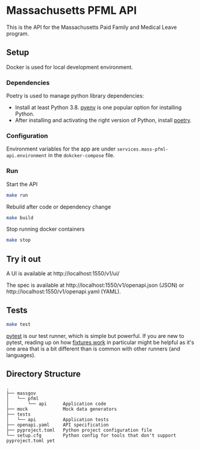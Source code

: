 # Massachusetts PFML API

This is the API for the Massachusetts Paid Family and Medical Leave program.

## Setup

Docker is used for local development environment.

### Dependencies

Poetry is used to manage python library dependencies:
- Install at least Python 3.8.
[pyenv](https://github.com/pyenv/pyenv#installation) is one popular option for installing Python.
- After installing and activating the right version of Python, install
[poetry](https://python-poetry.org/docs/#installation).

### Configuration

Environment variables for the app are under `services.mass-pfml-api.environment` in the `dokcker-compose` file.

### Run

Start the API

```sh
make run
```

Rebuild after code or dependency change
```sh
make build
```

Stop running docker containers
```sh
make stop
```

## Try it out

A UI is available at http://localhost:1550/v1/ui/

The spec is available at http://localhost:1550/v1/openapi.json (JSON) or
http://localhost:1550/v1/openapi.yaml (YAML).

## Tests

``` sh
make test
```

[pytest](https://docs.pytest.org) is our test runner, which is simple but
powerful. If you are new to pytest, reading up on how [fixtures
work](https://docs.pytest.org/en/latest/fixture.html) in particular might be
helpful as it's one area that is a bit different than is common with other
runners (and languages).

## Directory Structure

```
.
├── massgov
│   └── pfml
│       └── api      Application code
├── mock             Mock data generators
├── tests
│   └── api          Application tests
├── openapi.yaml     API specification
├── pyproject.toml   Python project configuration file
└── setup.cfg        Python config for tools that don't support pyproject.toml yet
```
